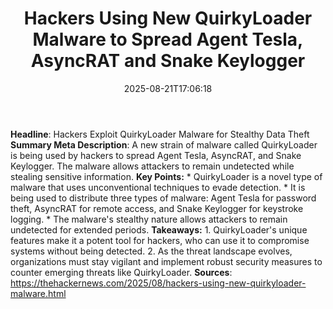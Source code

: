 ﻿---
title: "Hackers Using New QuirkyLoader Malware to Spread Agent Tesla, AsyncRAT and Snake Keylogger"
date: "2025-08-21T17:06:18"
category: "Markets"
summary: ""
slug: "hackers using new quirkyloader malware to spread agent tesla"
source_urls:
  - "https://thehackernews.com/2025/08/hackers-using-new-quirkyloader-malware.html"
seo:
  title: "Hackers Using New QuirkyLoader Malware to Spread Agent Tesla, AsyncRAT and Snake Keylogger | Hash n Hedge"
  description: ""
  keywords: ["news", "markets", "brief"]
---
**Headline**: Hackers Exploit QuirkyLoader Malware for Stealthy Data Theft  **Summary Meta Description**: A new strain of malware called QuirkyLoader is being used by hackers to spread Agent Tesla, AsyncRAT, and Snake Keylogger. The malware allows attackers to remain undetected while stealing sensitive information.  **Key Points:**  * QuirkyLoader is a novel type of malware that uses unconventional techniques to evade detection. * It is being used to distribute three types of malware: Agent Tesla for password theft, AsyncRAT for remote access, and Snake Keylogger for keystroke logging. * The malware's stealthy nature allows attackers to remain undetected for extended periods.  **Takeaways:**  1. QuirkyLoader's unique features make it a potent tool for hackers, who can use it to compromise systems without being detected. 2. As the threat landscape evolves, organizations must stay vigilant and implement robust security measures to counter emerging threats like QuirkyLoader.  **Sources**:  https://thehackernews.com/2025/08/hackers-using-new-quirkyloader-malware.html 
